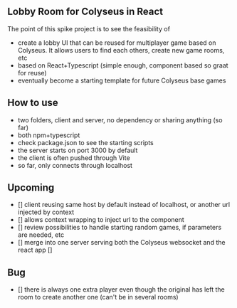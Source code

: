 ## Lobby Room for Colyseus in React
The point of this spike project is to see the feasibility of 
- create a lobby UI that can be reused for multiplayer game based on Colyseus. It allows users to find each others, create new game rooms, etc
- based on React+Typescript (simple enough, component based so graat for reuse)
- eventually become a starting template for future Colyseus base games 

## How to use
- two folders, client and server, no dependency or sharing anything (so far)
- both npm+typescript
- check package.json to see the starting scripts
- the server starts on port 3000 by default
- the client is often pushed through Vite
- so far, only connects through localhost

## Upcoming

- [] client reusing same host by default instead of localhost, or another url injected by context
- [] allows context wrapping to inject url to the component
- [] review possibilities to handle starting random games, if parameters are needed, etc
- [] merge into one server serving both the Colyseus websocket and the react app []

## Bug

- [] there is always one extra player even though the original has left the room to create another one (can't be in
  several rooms)
 
